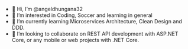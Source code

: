 - 👋 Hi, I’m @angeldhungana32
- 👀 I’m interested in Coding, Soccer and learning in general
- 🌱 I’m currently learning Microservices Architecture, Clean Design and DDD.
- 💞️ I’m looking to collaborate on REST API development with ASP.NET Core, or any mobile or web projects with .NET Core.
